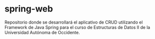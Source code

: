# spring-web
Repositorio donde se desarrollará el aplicativo de CRUD utilizando el Framework de Java Spring para el curso de Estructuras de Datos II de la Universidad Autónoma de Occidente.
